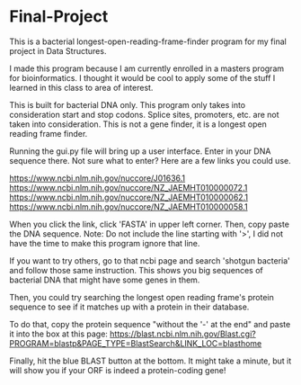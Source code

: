 # Final-Project

This is a bacterial longest-open-reading-frame-finder program for my final project in Data Structures.

I made this program because I am currently enrolled in a masters program for bioinformatics. I thought it would be cool to apply some of the stuff I learned in this class to area of interest.

This is built for bacterial DNA only. This program only takes into consideration start and stop codons. Splice sites, promoters, etc. are not taken into consideration. This is not a gene finder, it is a longest open reading frame finder.

Running the gui.py file will bring up a user interface. Enter in your DNA sequence there. Not sure what to enter? Here are a few links you could use.

https://www.ncbi.nlm.nih.gov/nuccore/J01636.1
https://www.ncbi.nlm.nih.gov/nuccore/NZ_JAEMHT010000072.1
https://www.ncbi.nlm.nih.gov/nuccore/NZ_JAEMHT010000062.1
https://www.ncbi.nlm.nih.gov/nuccore/NZ_JAEMHT010000058.1

When you click the link, click 'FASTA' in upper left corner. Then, copy paste the DNA sequence. Note: Do not include the line starting with '>', I did not have the time to make this program ignore that line.

If you want to try others, go to that ncbi page and search 'shotgun bacteria' and follow those same instruction. This shows you big sequences of bacterial DNA that might have some genes in them.

Then, you could try searching the longest open reading frame's protein sequence to see if it matches up with a protein in their database.

To do that, copy the protein sequence "without the '-' at the end" and paste it into the box at this page:
https://blast.ncbi.nlm.nih.gov/Blast.cgi?PROGRAM=blastp&PAGE_TYPE=BlastSearch&LINK_LOC=blasthome

Finally, hit the blue BLAST button at the bottom. It might take a minute, but it will show you if your ORF is indeed a protein-coding gene!

